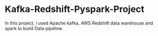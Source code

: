 # Kafka-Redshift-Pyspark-Project
In this project, i used Apache kafka, AWS Redshift data warehouse and spark to build Data pipeline. 
